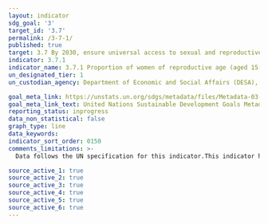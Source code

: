 ```yaml
---
layout: indicator
sdg_goal: '3'
target_id: '3.7'
permalink: /3-7-1/
published: true
target: 3.7 By 2030, ensure universal access to sexual and reproductive health-care services, including for family planning, information and education, and the integration of reproductive health into national strategies and programmes
indicator: 3.7.1
indicator_name: 3.7.1 Proportion of women of reproductive age (aged 15-49 years) who have their need for family planning satisfied with modern methods
un_designated_tier: 1
un_custodian_agency: Department of Economic and Social Affairs (DESA), United Nations Population Fund (UNFPA)

goal_meta_link: https://unstats.un.org/sdgs/metadata/files/Metadata-03-07-01.pdf
goal_meta_link_text: United Nations Sustainable Development Goals Metadata (PDF 357 KB)
reporting_status: inprogress
data_non_statistical: false
graph_type: line
data_keywords:  
indicator_sort_order: 0150
comments_limitations: >-
  Data follows the UN specification for this indicator.This indicator has not been identified in collaboration with topic experts.

source_active_1: true
source_active_2: true
source_active_3: true
source_active_4: true
source_active_5: true
source_active_6: true
---
```

